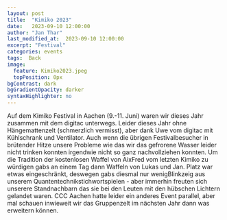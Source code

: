 ```yaml
---
layout: post
title:  "Kimiko 2023"
date:   2023-09-10 12:00:00
author: "Jan Thar"
last_modified_at:  2023-09-10 12:00:00
excerpt: "Festival"
categories: events
tags:  Back
image:
  feature: Kimiko2023.jpeg
  topPosition: 0px
bgContrast: dark
bgGradientOpacity: darker
syntaxHighlighter: no
---
```


Auf dem Kimiko Festival in Aachen (9.-11. Juni) waren wir dieses Jahr zusammen mit dem digitac unterwegs. 
Leider dieses Jahr ohne Hängemattenzelt (schmerzlich vermisst), aber dank Uwe vom digitac mit Kühlschrank und Ventilator.
Auch wenn die übrigen Festivalbesucher in brütender Hitze unsere Probleme wie das wir das gefrorene Wasser leider nicht trinken konnten irgendwie nicht so ganz nachvollziehen konnten.
Um die Tradition der kostenlosen Waffel von AixFred vom letzten Kimiko zu würdigen gabs an einem Tag dann Waffeln von Lukas und Jan.
Platz war etwas eingeschränkt, deswegen gabs diesmal nur wenigBlinkzeig aus unserem Quantentechnikstichwortspielen - aber immerhin freuten sich unserere Standnachbarn das sie bei den Leuten mit den hübschen Lichtern gelandet waren.
CCC Aachen hatte leider ein anderes Event parallel, aber mal schauen inwieweit wir das Gruppenzelt im nächsten Jahr dann was erweitern können.
